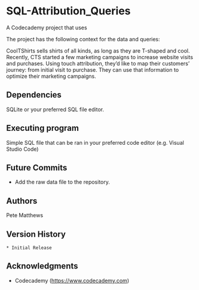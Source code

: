 # SQL-Attribution_Queries

A Codecademy project that uses

The project has the following context for the data and queries:

CoolTShirts sells shirts of all kinds, as long as they are T-shaped and cool. Recently, CTS started a few marketing campaigns to increase website visits and purchases. Using touch attribution, they’d like to map their customers’ journey: from initial visit to purchase. They can use that information to optimize their marketing campaigns.

## Dependencies

SQLite or your preferred SQL file editor.

## Executing program

Simple SQL file that can be ran in your preferred code editor (e.g. Visual Studio Code)

## Future Commits

- Add the raw data file to the repository.

## Authors

Pete Matthews

## Version History

    * Initial Release

## Acknowledgments

* Codecademy (https://www.codecademy.com)
